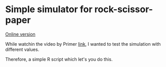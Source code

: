 # Simple simulator for rock-scissor-paper

[Online version](https://tinytinni.github.io/primer-rock-scissor-paper-sim/)

While watchin the video by Primer [link](https://www.youtube.com/watch?v=tCoEYFbDVoI), I wanted to test the simulation with different values.

Therefore, a simple R script which let's you do this.

